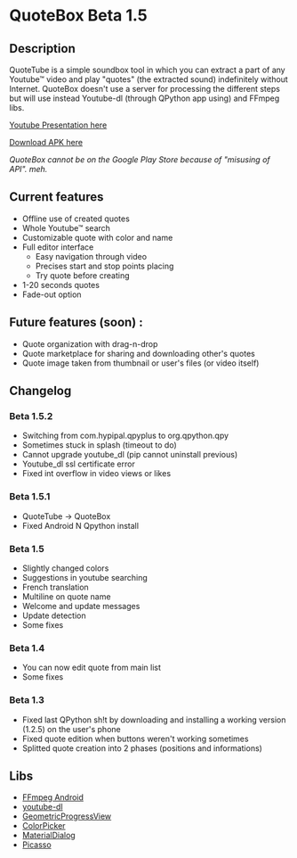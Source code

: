 # QuoteBox Beta 1.5
## Description
QuoteTube is a simple soundbox tool in which you can extract a part of any Youtube™ video and play "quotes" (the extracted sound) indefinitely without Internet. QuoteBox doesn't use a server for processing the different steps but will use instead Youtube-dl (through QPython app using) and FFmpeg libs.

[Youtube Presentation here](https://youtu.be/dq3tDnNDY18)

[Download APK here](https://www.klemek.fr/quotebox/quotebox-beta-1.5.2.apk)

*QuoteBox cannot be on the Google Play Store because of "misusing of API". meh.*

## Current features

* Offline use of created quotes
* Whole Youtube™ search
* Customizable quote with color and name
* Full editor interface
  * Easy navigation through video
  * Precises start and stop points placing
  * Try quote before creating
* 1-20 seconds quotes
* Fade-out option

## Future features (soon) :

* Quote organization with drag-n-drop
* Quote marketplace for sharing and downloading other's quotes
* Quote image taken from thumbnail or user's files (or video itself)

## Changelog
### Beta 1.5.2

* Switching from com.hypipal.qpyplus to org.qpython.qpy
 * Sometimes stuck in splash (timeout to do)
 * Cannot upgrade youtube_dl (pip cannot uninstall previous)
 * Youtube_dl ssl certificate error
* Fixed int overflow in video views or likes

### Beta 1.5.1

* QuoteTube -> QuoteBox
* Fixed Android N Qpython install

### Beta 1.5

* Slightly changed colors
* Suggestions in youtube searching
* French translation
* Multiline on quote name
* Welcome and update messages
* Update detection
* Some fixes

### Beta 1.4

* You can now edit quote from main list
* Some fixes

### Beta 1.3

* Fixed last QPython sh!t by downloading and installing a working version (1.2.5) on the user's phone
* Fixed quote edition when buttons weren't working sometimes
* Splitted quote creation into 2 phases (positions and informations)

## Libs

* [FFmpeg Android](http://writingminds.github.io/ffmpeg-android-java/)
* [youtube-dl](https://rg3.github.io/youtube-dl/)
* [GeometricProgressView](https://android-arsenal.com/details/1/5376)
* [ColorPicker](https://android-arsenal.com/details/1/5067)
* [MaterialDialog](https://github.com/afollestad/material-dialogs)
* [Picasso](http://square.github.io/picasso/)
